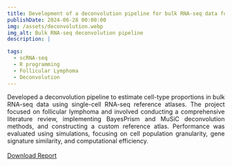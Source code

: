 ```yaml
---
title: Development of a deconvolution pipeline for bulk RNA-seq data for Follicular Lymphoma
publishDate: 2024-06-28 00:00:00
img: /assets/deconvolution.webp
img_alt: Bulk RNA-seq deconvolution pipeline
description: |

tags:
  - scRNA-seq
  - R programming
  - Follicular Lymphoma
  - Deconvolution
---
```


<p style="text-align: justify;">
  Developed a deconvolution pipeline to estimate cell-type proportions in bulk RNA-seq data using single-cell RNA-seq reference atlases. The project focused on follicular lymphoma and involved conducting a comprehensive literature review, implementing BayesPrism and MuSiC deconvolution methods, and constructing a custom reference atlas. Performance was evaluated using simulations, focusing on cell population granularity, gene signature similarity, and computational efficiency.
  <br><br>
  <a href="https://drive.google.com/file/d/1KX-BhoecHBj5cF3oWybZut7Rr5us18UC/view?usp=sharing" >Download Report</a>
</p>
